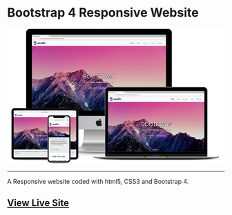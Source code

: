 # Bootstrap 4 Responsive Website

![BootStrap 4 Site](bootstrap.png)

<hr>
A Responsive website coded with html5, CSS3 and Bootstrap 4.

## [View Live Site](https://anthonys1760.github.io/bootstrap4-responsive-project/)

